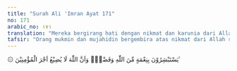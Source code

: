 ```yaml
---
title: "Surah Ali 'Imran Ayat 171"
no: 171
arabic_no: ١٧١
translation: "Mereka bergirang hati dengan nikmat dan karunia dari Allah. Dan sungguh, Allah tidak menyia-nyiakan pahala orang-orang yang beriman,"
tafsir: "Orang mukmin dan mujahidin bergembira atas nikmat dari Allah sebagai pahala amal mereka dan atas tambahan karunia yang lain. Sungguh Allah tidak akan mengurangi pahala yang telah ditentukan bagi para mukmin dan mujahidin."
---
```

۞ يَسْتَبْشِرُوْنَ بِنِعْمَةٍ مِّنَ اللّٰهِ وَفَضْلٍۗ وَاَنَّ اللّٰهَ لَا يُضِيْعُ اَجْرَ الْمُؤْمِنِيْنَ ࣖ 